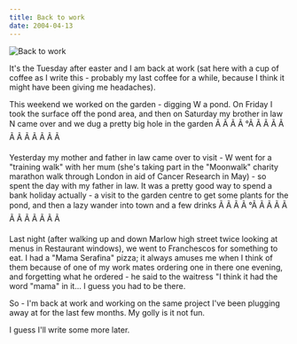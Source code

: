 ```yaml
---
title: Back to work
date: 2004-04-13
---
```


![Back to work](https://source.unsplash.com/0gkw_9fy0eQ/1600x900)

It's the Tuesday after easter and I am back at work (sat here with a cup of coffee as I write this - probably my last coffee for a while, because I think it might have been giving me headaches).

This weekend we worked on the garden - digging W a pond. On Friday I took the surface off the pond area, and then on Saturday my brother in law N came over and we dug a pretty big hole in the garden Ã Ã Ã Ã °Ã Ã Ã Ã Ã Ã Ã Ã Ã Ã Ã Ã 

Yesterday my mother and father in law came over to visit - W went for a "training walk" with her mum (she's taking part in the "Moonwalk" charity marathon walk through London in aid of Cancer Research in May) - so spent the day with my father in law. It was a pretty good way to spend a bank holiday actually - a visit to the garden centre to get some plants for the pond, and then a lazy wander into town and a few drinks Ã Ã Ã Ã °Ã Ã Ã Ã Ã Ã Ã Ã Ã Ã Ã Ã 

Last night (after walking up and down Marlow high street twice looking at menus in Restaurant windows), we went to Franchescos for something to eat. I had a "Mama Serafina" pizza; it always amuses me when I think of them because of one of my work mates ordering one in there one evening, and forgetting what he ordered - he said to the waitress "I think it had the word "mama" in it... I guess you had to be there.

So - I'm back at work and working on the same project I've been plugging away at for the last few months. My golly is it not fun.

I guess I'll write some more later.